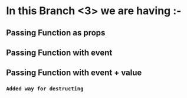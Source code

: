 # In this Branch <3> we are having :-

## Passing Function as props

## Passing Function with event

## Passing Function with event + value

### `Added way for destructing`
